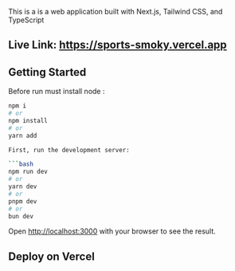 This is a is a web application built with Next.js, Tailwind CSS, and TypeScript

## Live Link: https://sports-smoky.vercel.app
## Getting Started
Before run must install node :
```bash
npm i 
# or
npm install
# or
yarn add

First, run the development server:

```bash
npm run dev
# or
yarn dev
# or
pnpm dev
# or
bun dev
```

Open [http://localhost:3000](http://localhost:3000) with your browser to see the result.

## Deploy on Vercel


